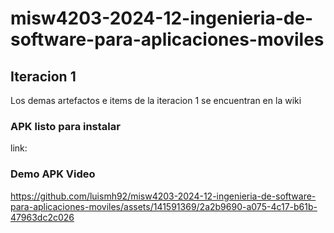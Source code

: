 # misw4203-2024-12-ingenieria-de-software-para-aplicaciones-moviles

## Iteracion 1

Los demas artefactos e items de la iteracion 1 se encuentran en la wiki

### APK listo para instalar
link: 

### Demo APK Video

https://github.com/luismh92/misw4203-2024-12-ingenieria-de-software-para-aplicaciones-moviles/assets/141591369/2a2b9690-a075-4c17-b61b-47963dc2c026



